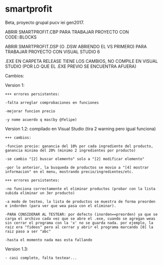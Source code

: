 # smartprofit
Beta, proyecto grupal pucv iei gen2017.

ABRIR SMARTPROFIT.CBP PARA TRABAJAR PROYECTO CON CODE::BLOCKS

ABRIR SMARTPROFIT.DSP (O .DSW ABRIENDO EL VS PRIMERO) PARA TRABAJAR PROYECTO CON VISUAL STUDIO 6

.EXE EN CARPETA RELEASE TIENE LOS CAMBIOS, NO COMPILE EN VISUAL STUDIO (POR LO QUE EL .EXE PREVIO SE ENCUENTRA AFUERA)

Cambios:

Version 1: 

    +++ errores persistentes:
    
    -falta arreglar comprobaciones en funciones
    
    -mejorar funcion precio
    
    -y nome acuerdo q mas(by @felipe)
   

Version 1.2: compilado en Visual Studio (tira 2 warning pero igual funciona)

    +++ cambios:
    
    -funcion precio: ganancia del 10% por cada ingrediente del producto, ganancia minima del 20% (minimo 2 ingredientes por producto)
    
    -se cambio "[2] buscar elemento" solo a "[2] modificar elemento"
    
    -por lo anterior, la busqueda de productos se movio a "[4] mostrar informacion" en el menu, mostrando precio/ingredientes/etc.
    
    +++ errores persistentes:
    
    -no funciona correctamente el eliminar productos (probar con la lista subida eliminar un 3er producto)
    
    -a modo de testeo, la lista de productos se muestra de forma preorden e indorden (para ver que wea pasa con el eliminar). 
    
    -PARA CONSIDERAR AL TESTEAR: por defecto (inorden==preorden) ya que se carga el archivo cada vez que se abre el .exe, cuando se agregan weas sin cerrar el programa con la 'x' no se guarda nada. por ejemplo, la raiz era "fideos" pero al cerrar y abrir el programa marcando [0] la raiz paso a ser "abc"
    
    -hasta el momento nada mas esta fallando


Version 1.3: 

    - casi completo, falta testear...
   
